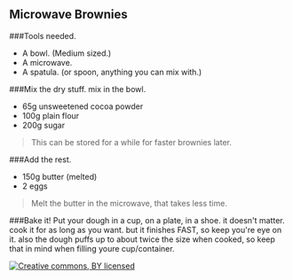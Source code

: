 ## Microwave Brownies



###Tools needed.
* A bowl. (Medium sized.)
* A microwave.
* A spatula. (or spoon, anything you can mix with.)

###Mix the dry stuff.
mix in the bowl.
* 65g unsweetened cocoa powder
* 100g plain flour
* 200g sugar

>This can be stored for a while for faster brownies later.

###Add the rest.
* 150g butter (melted)
* 2 eggs


>Melt the butter in the microwave, that takes less time.

###Bake it!
Put your dough in a cup, on a plate, in a shoe. it doesn't matter.
cook it for as long as you want. but it finishes FAST, so keep you're eye on it.
also the dough puffs up to about twice the size when cooked, so keep that in mind when filling youre cup/container.

[![Creative commons, BY licensed](http://i.creativecommons.org/l/by/3.0/80x15.png)](http://creativecommons.org/licenses/by/4.0/)
